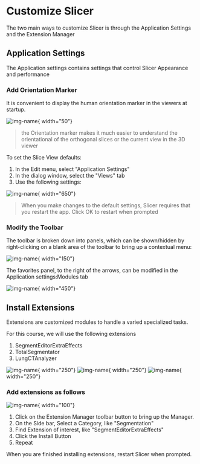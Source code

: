 # Customize Slicer

The two main ways to customize Slicer is through the Application Settings and the Extension Manager

## Application Settings

The Application settings contains settings that control Slicer Appearance and performance

### Add Orientation Marker

It is convenient to display the human orientation marker in the viewers at startup.

![img-name](images/human_orientation_marker.png){ width="50"}

>the Orientation marker makes it much easier to understand the orientational of the orthogonal slices or the current view in the 3D viewer

To set the Slice View defaults:

1. In the Edit menu, select "Application Settings"
2. In the dialog window, select the "Views" tab
3. Use the following settings:

![img-name](images/settings-views.png){ width="650"}

>When you make changes to the default settings, Slicer requires that you restart the app. Click OK to restart when prompted

### Modify the Toolbar

The toolbar is broken down into panels, which can be shown/hidden by right-clicking on a blank area of the toolbar to bring up a contextual menu:

![img-name](images/toolbar-display-menu.png){ width="150"}

The favorites panel, to the right of the arrows, can be modified in the Application settings:Modules tab

![img-name](images/settings-modules.png){ width="450"}

## Install Extensions

Extensions are customized modules to handle a varied specialized tasks.

For this course, we will use the following extensions

1. SegmentEditorExtraEffects
2. TotalSegmentator
3. LungCTAnalyzer

![img-name](images/extension-segEditExtraFX.png){ width="250"} ![img-name](images/extension-LungCTAnalyzer.png){ width="250"} ![img-name](images/extension-TotalSegmentator.png){ width="250"}

### Add extensions as follows

![img-name](images/button-extension-manager.png){ width="100"}

1. Click on the Extension Manager toolbar button to bring up the Manager.
2. On the Side bar, Select a Category, like "Segmentation"
3. Find Extension of interest, like "SegmentEditorExtraEffects"
4. Click the Install Button
5. Repeat

When you are finished installing extensions, restart Slicer when prompted.
